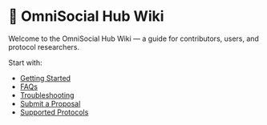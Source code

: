 # 🧭 OmniSocial Hub Wiki

Welcome to the OmniSocial Hub Wiki — a guide for contributors, users, and protocol researchers.

Start with:
- [Getting Started](./Getting-Started)
- [FAQs](./FAQs)
- [Troubleshooting](./Troubleshooting)
- [Submit a Proposal](./Submit-a-Proposal)
- [Supported Protocols](./Supported-Protocols)
